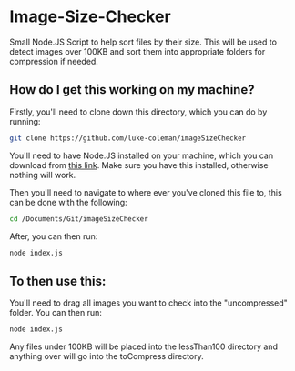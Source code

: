 # Image-Size-Checker
Small Node.JS Script to help sort files by their size. This will be used to detect images over 100KB and sort them into appropriate folders for compression if needed.

## How do I get this working on my machine?
Firstly, you'll need to clone down this directory, which you can do by running:

```bash
git clone https://github.com/luke-coleman/imageSizeChecker
```
You'll need to have Node.JS installed on your machine, which you can download from [this link](https://nodejs.org/en/download/). Make sure you have this installed, otherwise nothing will work. 

Then you'll need to navigate to where ever you've cloned this file to, this can be done with the following:

```bash
cd /Documents/Git/imageSizeChecker
```

After, you can then run:
```bash
node index.js
```

## To then use this:
You'll need to drag all images you want to check into the "uncompressed" folder. You can then run:
```bash
node index.js
```
Any files under 100KB will be placed into the lessThan100 directory and anything over will go into the toCompress directory. 

